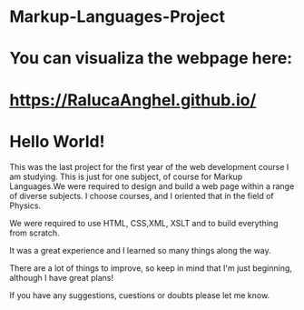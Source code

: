 # Markup-Languages-Project

# You can visualiza the webpage here:
# https://RalucaAnghel.github.io/

# Hello World!
This was the last project for the first year of the web development course I am studying. This is just for one subject, of course for Markup Languages.We were required to design and build a web page within a range of diverse subjects. I choose courses, and I oriented that in the field of Physics. 

We were required to use HTML, CSS,XML, XSLT and to build everything from scratch. 

It was a great experience and I learned so many things along the way.

There are a lot of things to improve, so keep in mind that I'm just beginning, although I have great plans!

If you have any suggestions, cuestions or doubts please let me know.
